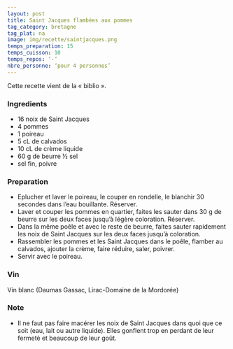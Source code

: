 ```yaml
---
layout: post
title: Saint Jacques flambées aux pommes
tag_category: bretagne
tag_plat: na
image: img/recette/saintjacques.png
temps_preparation: 15
temps_cuisson: 10
temps_repos: ‘-‘
nbre_personne: ‘pour 4 personnes’
---
```

Cette recette vient de la « biblio ».

### Ingredients
* 16 noix de Saint Jacques
* 4 pommes
* 1 poireau
* 5 cL de calvados
* 10 cL de crème liquide
* 60 g de beurre ½ sel 
* sel fin, poivre

### Preparation
* Eplucher et laver le poireau, le couper en rondelle, le blanchir 30 secondes dans l’eau bouillante. Réserver.
* Laver et couper les pommes en quartier, faites les sauter dans 30 g de beurre sur les deux faces jusqu’à légère coloration. Réserver.
* Dans la même poêle et avec le reste de beurre, faites sauter rapidement les noix de Saint Jacques sur les deux faces jusqu’à coloration.
* Rassembler les pommes et les Saint Jacques dans le poêle, flamber au calvados, ajouter la crème, faire réduire, saler, poivrer.
* Servir avec le poireau.
  
### Vin
Vin blanc (Daumas Gassac, Lirac-Domaine de la Mordorée)

### Note
* Il ne faut pas faire macérer les noix de Saint Jacques dans quoi que ce soit (eau, lait ou autre liquide). Elles gonflent trop en perdant de leur fermeté et beaucoup de leur goût.


